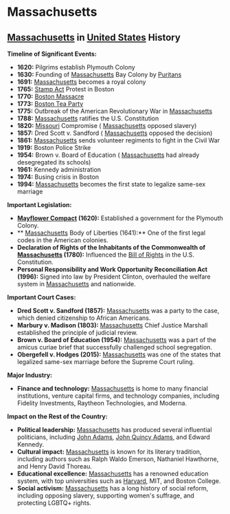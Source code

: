 # Massachusetts 
## [Massachusetts](./../massachusetts/) in [United States](./../united-states/) History

**Timeline of Significant Events:**

* **1620:** Pilgrims establish Plymouth Colony
* **1630:** Founding of [Massachusetts](./../massachusetts/) Bay Colony by [Puritans](./../puritans/)
* **1691:** [Massachusetts](./../massachusetts/) becomes a royal colony
* **1765:** [Stamp Act](./../stamp-act/) Protest in Boston
* **1770:** [Boston Massacre](./../boston-massacre/)
* **1773:** [Boston Tea Party](./../boston-tea-party/)
* **1775:** Outbreak of the American Revolutionary War in [Massachusetts](./../massachusetts/)
* **1788:** [Massachusetts](./../massachusetts/) ratifies the U.S. Constitution
* **1820:** [Missouri](./../missouri/) Compromise ( [Massachusetts](./../massachusetts/) opposed slavery)
* **1857:** Dred Scott v. Sandford ( [Massachusetts](./../massachusetts/) opposed the decision)
* **1861:** [Massachusetts](./../massachusetts/) sends volunteer regiments to fight in the Civil War
* **1919:** Boston Police Strike
* **1954:** Brown v. Board of Education ( [Massachusetts](./../massachusetts/) had already desegregated its schools)
* **1961:** Kennedy administration
* **1974:** Busing crisis in Boston
* **1994:** [Massachusetts](./../massachusetts/) becomes the first state to legalize same-sex marriage

**Important Legislation:**

* **[Mayflower Compact](./../mayflower-compact/) (1620):** Established a government for the Plymouth Colony.
* ** [Massachusetts](./../massachusetts/) Body of Liberties (1641):** One of the first legal codes in the American colonies.
* **Declaration of Rights of the Inhabitants of the Commonwealth of [Massachusetts](./../massachusetts/) (1780):** Influenced the [Bill of Rights](./../bill-of-rights/) in the U.S. Constitution.
* **Personal Responsibility and Work Opportunity Reconciliation Act (1996):** Signed into law by President Clinton, overhauled the welfare system in [Massachusetts](./../massachusetts/) and nationwide.

**Important Court Cases:**

* **Dred Scott v. Sandford (1857):** [Massachusetts](./../massachusetts/) was a party to the case, which denied citizenship to African Americans.
* **Marbury v. Madison (1803):** [Massachusetts](./../massachusetts/) Chief Justice Marshall established the principle of judicial review.
* **Brown v. Board of Education (1954):** [Massachusetts](./../massachusetts/) was a part of the amicus curiae brief that successfully challenged school segregation.
* **Obergefell v. Hodges (2015):** [Massachusetts](./../massachusetts/) was one of the states that legalized same-sex marriage before the Supreme Court ruling.

**Major Industry:**

* **Finance and technology:** [Massachusetts](./../massachusetts/) is home to many financial institutions, venture capital firms, and technology companies, including Fidelity Investments, Raytheon Technologies, and Moderna.

**Impact on the Rest of the Country:**

* **Political leadership:** [Massachusetts](./../massachusetts/) has produced several influential politicians, including [John Adams](./../john-adams/), [John Quincy Adams](./../john-quincy-adams/), and Edward Kennedy.
* **Cultural impact:** [Massachusetts](./../massachusetts/) is known for its literary tradition, including authors such as Ralph Waldo Emerson, Nathaniel Hawthorne, and Henry David Thoreau.
* **Educational excellence:** [Massachusetts](./../massachusetts/) has a renowned education system, with top universities such as [Harvard](./../harvard/), MIT, and Boston College.
* **Social activism:** [Massachusetts](./../massachusetts/) has a long history of social reform, including opposing slavery, supporting women's suffrage, and protecting LGBTQ+ rights.